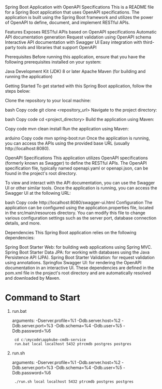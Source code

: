 Spring Boot Application with OpenAPI Specifications
This is a README file for a Spring Boot application that uses OpenAPI specifications. The application is built using the Spring Boot framework and utilizes the power of OpenAPI to define, document, and implement RESTful APIs.

Features
Exposes RESTful APIs based on OpenAPI specifications
Automatic API documentation generation
Request validation using OpenAPI schema
Interactive API documentation with Swagger UI
Easy integration with third-party tools and libraries that support OpenAPI

Prerequisites
Before running this application, ensure that you have the following prerequisites installed on your system:

Java Development Kit (JDK) 8 or later
Apache Maven (for building and running the application)

Getting Started
To get started with this Spring Boot application, follow the steps below:

Clone the repository to your local machine:

bash
Copy code
git clone <repository_url>
Navigate to the project directory:

bash
Copy code
cd <project_directory>
Build the application using Maven:

Copy code
mvn clean install
Run the application using Maven:

arduino
Copy code
mvn spring-boot:run
Once the application is running, you can access the APIs using the provided base URL (usually http://localhost:8080).

OpenAPI Specifications
This application utilizes OpenAPI specifications (formerly known as Swagger) to define the RESTful APIs. The OpenAPI specification file, typically named openapi.yaml or openapi.json, can be found in the project's root directory.

To view and interact with the API documentation, you can use the Swagger UI or other similar tools. Once the application is running, you can access the Swagger UI at the following URL:

bash
Copy code
http://localhost:8080/swagger-ui.html
Configuration
The application can be configured using the application.properties file, located in the src/main/resources directory. You can modify this file to change various configuration settings such as the server port, database connection details, and more.

Dependencies
This Spring Boot application relies on the following dependencies:

Spring Boot Starter Web: for building web applications using Spring MVC.
Spring Boot Starter Data JPA: for working with databases using the Java Persistence API (JPA).
Spring Boot Starter Validation: for request validation using annotations.
Springfox Swagger UI: for rendering the OpenAPI documentation in an interactive UI.
These dependencies are defined in the pom.xml file in the project's root directory and are automatically resolved and downloaded by Maven.
  

# **Command to Start**

1. run.bat  

    arguments: -Dserver.profile=%1 -Ddb.server.host=%2 -Ddb.server.port=%3 -Ddb.schema=%4 -Ddb.user=%5 -Ddb.password=%6  

        cd c:\mycode\appkube-cmdb-service  
        run.bat local localhost 5432 ptrcmdb postgres postgres  
2. run.sh  

   arguments: -Dserver.profile=%1 -Ddb.server.host=%2 -Ddb.server.port=%3 -Ddb.schema=%4 -Ddb.user=%5 -Ddb.password=%6  

        ./run.sh local localhost 5432 ptrcmdb postgres postgres
    